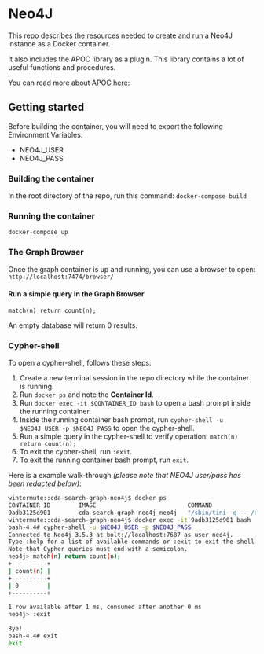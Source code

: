 # Neo4J 

This repo describes the resources needed to create and run a Neo4J instance as a Docker container. 

It also includes the APOC library as a plugin. This library contains a lot of useful functions and procedures.

You can read more about APOC [here:](https://neo4j.com/labs/apoc/) 

## Getting started

Before building the container, you will need to export the following Environment Variables:

* NEO4J_USER
* NEO4J_PASS


### Building the container

In the root directory of the repo, run this command:
`docker-compose build`

### Running the container

`docker-compose up`

### The Graph Browser

Once the graph container is up and running, you can use a browser to open:
`http://localhost:7474/browser/`


#### Run a simple query in the Graph Browser
`match(n) return count(n);`

An empty database will return 0 results.

### Cypher-shell
To open a cypher-shell, follows these steps:

1. Create a new terminal session in the repo directory while the container is running.
2. Run `docker ps` and note the **Container Id**.
3. Run `docker exec -it $CONTAINER_ID bash` to open a bash prompt inside the running container.
4. Inside the running container bash prompt, run `cypher-shell -u $NEO4J_USER -p $NEO4J_PASS` to open the cypher-shell.
5. Run a simple query in the cypher-shell to verify operation: `match(n) return count(n);`
6. To exit the cypher-shell, run `:exit`.
7. To exit the running container bash prompt, run `exit`.


Here is a example walk-through *(please note that NEO4J user/pass has been redacted below)*:
```bash
wintermute::cda-search-graph-neo4j$ docker ps
CONTAINER ID        IMAGE                          COMMAND                  CREATED             STATUS              PORTS                                                      NAMES
9adb3125d901        cda-search-graph-neo4j_neo4j   "/sbin/tini -g -- /d…"   7 minutes ago       Up 7 minutes        0.0.0.0:7474->7474/tcp, 7473/tcp, 0.0.0.0:7687->7687/tcp   cda-search-graph-neo4j_neo4j_1
wintermute::cda-search-graph-neo4j$ docker exec -it 9adb3125d901 bash
bash-4.4# cypher-shell -u $NEO4J_USER -p $NEO4J_PASS
Connected to Neo4j 3.5.3 at bolt://localhost:7687 as user neo4j.
Type :help for a list of available commands or :exit to exit the shell.
Note that Cypher queries must end with a semicolon.
neo4j> match(n) return count(n);
+----------+
| count(n) |
+----------+
| 0        |
+----------+

1 row available after 1 ms, consumed after another 0 ms
neo4j> :exit

Bye!
bash-4.4# exit
exit
```
